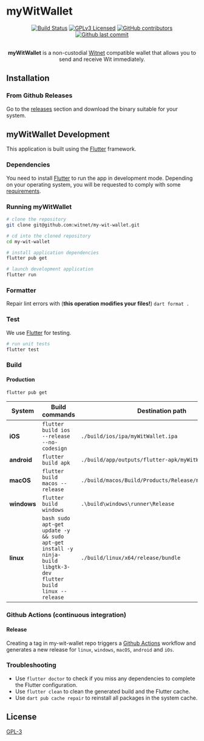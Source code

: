 # myWitWallet


<div align="center">
    <a href="https://travis-ci.com/witnet/my-wit-wallet"><img src="https://img.shields.io/github/actions/workflow/status/witnet/my-wit-wallet/main.yml" alt="Build Status" /></a>
    <a href="https://github.com/witnet/my-wit-wallet/blob/master/LICENSE"><img src="https://img.shields.io/github/license/witnet/my-wit-wallet" alt="GPLv3 Licensed" /></a>
    <a href="https://github.com/witnet/my-wit-wallet/graphs/contributors"><img src="https://img.shields.io/github/contributors/witnet/my-wit-wallet" alt="GitHub contributors" /></a>
    <a href="https://github.com/witnet/my-wit-wallet/commits/main"><img src="https://img.shields.io/github/last-commit/witnet/my-wit-wallet" alt="Github last commit" /></a>
    <br /><br />
    <p><strong>myWitWallet</strong> is a non-custodial <a href="https://witnet.io/">Witnet</a> compatible wallet that allows you to send and receive Wit immediately.</p>
</div>

## Installation

### From Github Releases

Go to the [releases](https://github.com/witnet/my-wit-wallet/releases) section and download the binary suitable for your system.

## myWitWallet Development

This application is built using the [Flutter](https://docs.flutter.dev/get-started/install) framework.

### Dependencies

You need to install [Flutter](https://docs.flutter.dev/get-started/install) to run the app in development mode. Depending on your operating system, you will be requested to comply with some [requirements](https://docs.flutter.dev/get-started/install).


### Running myWitWallet

``` bash
# clone the repository
git clone git@github.com:witnet/my-wit-wallet.git

# cd into the cloned repository
cd my-wit-wallet

# install application dependencies
flutter pub get

# launch development application
flutter run
```

### Formatter

Repair lint errors with (**this operation modifies your files!**) `dart format .`

### Test

We use [Flutter](https://docs.flutter.dev/testing#unit-tests) for testing.

``` bash
# run unit tests
flutter test
```

### Build

#### Production

``` bash
flutter pub get
```

| System |Build commands | Destination path |
| -------- | -------- | -------- |
| **iOS**   | `flutter build ios --release --no-codesign`    | `./build/ios/ipa/myWitWallet.ipa`    |
| **android**   | `flutter build apk`    | `./build/app/outputs/flutter-apk/myWitWallet.apk`|
| **macOS**   | `flutter build macos --release`    |`./build/macos/Build/Products/Release/myWitWallet.app`|
| **windows**   | `flutter build windows`    | `.\build\windows\runner\Release`    |
| **linux**   | ``` bash sudo apt-get update -y && sudo apt-get install -y ninja-build libgtk-3-dev flutter build linux --release ```    | `./build/linux/x64/release/bundle`     |

### Github Actions (continuous integration)

#### Release

Creating a tag in my-wit-wallet repo triggers a [Github Actions](https://github.com/witnet/my-wit-wallet/actions) workflow and generates a new release for `linux`, `windows`, `macOS`, `android` and `iOs`.

### Troubleshooting

* Use `flutter doctor` to check if you miss any dependencies to complete the Flutter configuration.
* Use `flutter clean` to clean the generated build and the Flutter cache.
* Use `dart pub cache repair` to reinstall all packages in the system cache.

## License

[GPL-3](https://github.com/witnet/my-wit-wallet/blob/main/LICENSE)